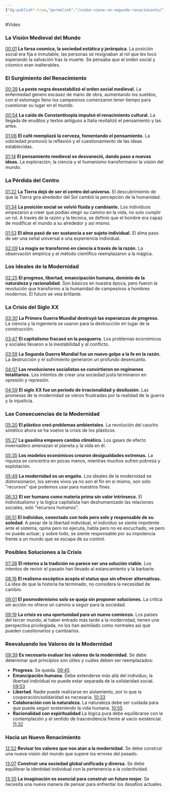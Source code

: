 ```yaml
---
{"dg-publish":true,"permalink":"/video-viene-un-segundo-renacimiento/","updated":"2025-01-21T18:37"}
---
```


#Video

### La Visión Medieval del Mundo
[00:01](https://www.youtube.com/watch?v=gVKbtsaH3u8&t=1)
**La farsa cosmica, la sociedad estática y jerárquica**. La posición social era fija e inmutable, las personas se resignaban al rol que les toco esperando la salvación tras la muerte. Se pensaba que el orden social y cósmico eran inalterables.

### El Surgimiento del Renacimiento
[00:39](https://www.youtube.com/watch?t=39&v=gVKbtsaH3u8)
**La peste negra desestabilizó el orden social medieval.** La enfermedad genero escasez de mano de obra, aumentando los sueldos, con el estomago lleno los campesinos comenzaron  tener tiempo para cuestionar su lugar en el mundo.

[00:54](https://www.youtube.com/watch?t=54&v=gVKbtsaH3u8)
**La caída de Constantinopla impulsó el renacimiento cultural.** La llegada de eruditos y textos antiguos a Italia revitalizó el pensamiento y las artes.

[01:06](https://www.youtube.com/watch?t=66&v=gVKbtsaH3u8)
**El café reemplazó la cerveza, fomentando el pensamiento.** La sobriedad promovió la reflexión y el cuestionamiento de las ideas establecidas.

[01:14](https://www.youtube.com/watch?t=74&v=gVKbtsaH3u8)
**El pensamiento medieval se desvaneció, dando paso a nuevas ideas.** La exploración, la ciencia y el humanismo transformaron la visión del mundo.

### La Pérdida del Centro
[01:22](https://www.youtube.com/watch?t=82&v=gVKbtsaH3u8)
**La Tierra dejó de ser el centro del universo.** El descubrimiento de que la Tierra gira alrededor del Sol cambió la percepción de la humanidad.

[01:34](https://www.youtube.com/watch?t=94&v=gVKbtsaH3u8)
**La posición social se volvió fluida y cambiante.** Los individuos empezaron a creer que podían elegir su camino en la vida, no solo cumplir un rol. A través de la razón y la técnica, se definió que el hombre era capaz de modificar el mundo a su alrededor y así mismo.

[01:53](https://www.youtube.com/watch?t=113&v=gVKbtsaH3u8)
**El alma pasó de ser sustancia a ser sujeto individual.** El alma paso de ser una señal universal a una experiencia individual.

[02:09](https://www.youtube.com/watch?t=129&v=gVKbtsaH3u8)
**La magia se transformó en ciencia a través de la razón.** La observación empírica y el método científico reemplazaron a la mágica.

### Los Ideales de la Modernidad
[02:25](https://www.youtube.com/watch?t=145&v=gVKbtsaH3u8)
**El progreso, libertad, emancipación humana, dominio de la naturaleza y racionalidad.** Son básicos en nuestra época, pero fueron la revolución que transformo a la humanidad de campesinos a hombres modernos. El futuro se veía brillante.

### La Crisis del Siglo XX
[03:30](https://www.youtube.com/watch?t=210&v=gVKbtsaH3u8)
**La Primera Guerra Mundial destruyó las esperanzas de progreso.** La ciencia y la ingeniería se usaron para la destrucción en lugar de la construcción.

[03:47](https://www.youtube.com/watch?t=227&v=gVKbtsaH3u8)
**El capitalismo fracasó en la posguerra.** Los problemas económicos y sociales llevaron a la inestabilidad y al conflicto.

[03:59](https://www.youtube.com/watch?t=239&v=gVKbtsaH3u8)
**La Segunda Guerra Mundial fue un nuevo golpe a la fe en la razón.** La destrucción y el sufrimiento generaron un profundo desencanto.

[04:07](https://www.youtube.com/watch?t=247&v=gVKbtsaH3u8)
**Las revoluciones socialistas se convirtieron en regímenes totalitarios.** Los intentos de crear una sociedad justa terminaron en opresión y represión.

[04:59](https://www.youtube.com/watch?t=299&v=gVKbtsaH3u8)
**El siglo XX fue un periodo de irracionalidad y desilusión.** Las promesas de la modernidad se vieron frustradas por la realidad de la guerra y la injusticia.

### Las Consecuencias de la Modernidad
[05:20](https://www.youtube.com/watch?t=320&v=gVKbtsaH3u8)
**El plástico creó problemas ambientales.** La revolución del caucho sintético ahora se ha vuelvo la crisis de los plásticos.

[05:27](https://www.youtube.com/watch?t=327&v=gVKbtsaH3u8)
**La gasolina empeoro cambio climático.** Los gases de efecto invernadero amenazan el planeta y la vida en él.

[05:35](https://www.youtube.com/watch?t=335&v=gVKbtsaH3u8)
**Los modelos económicos crearon desigualdades extremas.** La riqueza se concentra en pocas manos, mientras muchos sufren pobreza y explotación.

[05:49](https://www.youtube.com/watch?t=349&v=gVKbtsaH3u8)
**La modernidad es un engaño.** Los ideales de la modernidad se distorsionaron, los serves vivos ya no son el fin en si mismo, son solo "recursos" que podemos usar para nuestros fines. 

[06:33](https://www.youtube.com/watch?t=393&v=gVKbtsaH3u8)
**El ser humano como materia prima sin valor intrínseco.** El individualismo y la lógica capitalista han deshumanizado las relaciones sociales, solo "recursos humanos".

[06:51](https://www.youtube.com/watch?t=411&v=gVKbtsaH3u8)
**El individuo, conectado con todo pero solo y responsable de su soledad**. A pesar de la libertad individual, el individuo se siente impotente ante el sistema; opina pero no ejecuta, habla pero no es escuchado, ve pero no puede actuar; y sobre todo, se siente responsable por su impotencia frente a un mundo que se escapa de su control.

### Posibles Soluciones a la Crisis
[07:38](https://www.youtube.com/watch?t=458&v=gVKbtsaH3u8)
**El retorno a la tradición no parece ser una solución viable.** Los intentos de revivir el pasado han llevado al estancamiento y la barbarie.

[08:16](https://www.youtube.com/watch?t=496&v=gVKbtsaH3u8)
**El realismo escéptico acepta el status quo sin ofrecer alternativas.** La idea de que la historia ha terminado, no considera la necesidad de cambio.

[09:01](https://www.youtube.com/watch?t=541&v=gVKbtsaH3u8)
**El posmodernismo solo se queja sin proponer soluciones.** La crítica sin acción no ofrece un camino a seguir para la sociedad.

[09:19](https://www.youtube.com/watch?t=559&v=gVKbtsaH3u8)
**La crisis es una oportunidad para un nuevo comienzo.** Los países del tercer mundo, al haber entrado más tarde a la modernidad, tienen una perspectiva privilegiada, no los han asimilado como normales así que pueden cuestionarlos y cambiarlos.

### Reevaluando los Valores de la Modernidad
[09:39](https://www.youtube.com/watch?t=579&v=gVKbtsaH3u8)
**Es necesario evaluar los valores de la modernidad.** Se debe determinar qué principios son útiles y cuáles deben ser reemplazados:
- **Progreso**. Se queda. [09:45](https://www.youtube.com/watch?t=585&v=gVKbtsaH3u8) 
- **Emancipación humana.**  Debe extenderse más allá del individuo, la libertad individual no puede estar separada de la solidaridad social. [09:53](https://www.youtube.com/watch?t=593&v=gVKbtsaH3u8) 
- **Libertad**. Nadie puede realizarse en aislamiento, por lo que la cooperación/solidaridad es necesaria. [10:33](https://www.youtube.com/watch?t=633&v=gVKbtsaH3u8) 
- **Colaboración con la naturaleza**. La naturaleza debe ser cuidada para que pueda seguir sosteniendo la vida humana. [10:55](https://www.youtube.com/watch?t=655&v=gVKbtsaH3u8) 
- **Racionalidad con espiritualidad** La lógica pura debe equilibrarse con la contemplación y el sentido de trascendencia frente al vacío existencial. [11:32](https://www.youtube.com/watch?t=692&v=gVKbtsaH3u8) 

### Hacia un Nuevo Renacimiento
[12:52](https://www.youtube.com/watch?t=772&v=gVKbtsaH3u8)
**Revisar los valores que nos atan a la modernidad.** Se debe construir una nueva visión del mundo que supere los errores del pasado.

[13:07](https://www.youtube.com/watch?t=787&v=gVKbtsaH3u8)
**Construir una sociedad global unificada y diversa.** Se debe equilibrar la identidad individual con la pertenencia a la colectividad.

[13:35](https://www.youtube.com/watch?t=815&v=gVKbtsaH3u8)
**La imaginación es esencial para construir un futuro mejor.** Se necesita una nueva manera de pensar para enfrentar los desafíos actuales.